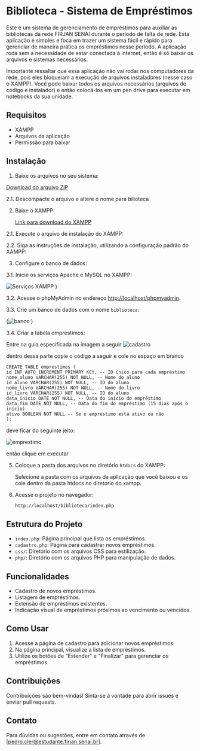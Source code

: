 # Biblioteca - Sistema de Empréstimos

Este é um sistema de gerenciamento de empréstimos para auxiliar as bibliotecas da rede FIRJAN SENAI durante o período de falta de rede. Esta aplicação é simples e foca em trazer um sistema fácil e rápido para gerenciar de maneira prática os empréstimos nesse período. A aplicação roda sem a necessidade de estar conectada à internet, então é só baixar os arquivos e sistemas necessários.

Importante ressaltar que essa aplicação não vai rodar nos computadores da rede, pois eles bloqueiam a execução de arquivos instaladores (nesse caso o XAMPP). Você pode baixar todos os arquivos necessários (arquivos de código e instalador) e então colocá-los em um pen drive para executar em notebooks da sua unidade.

## Requisitos

- XAMPP
- Arquivos da aplicação
- Permissão para baixar

## Instalação

1. Baixe os arquivos no seu sistema:

[Download do arquivo ZIP](https://github.com/P-Cler/Biblioteca/archive/refs/tags/1.0.zip)

2.1. Descompacte o arquivo e altere o nome para bilioteca

2. Baixe o XAMPP:

    [Link para download do XAMPP](https://www.apachefriends.org/index.html)

2.1. Execute o arquivo de instalação do XAMPP:

2.2. Siga as instruções de instalação, utilizando a configuração padrão do XAMPP:

3. Configure o banco de dados:

3.1. Inicie os serviços Apache e MySQL no XAMPP:

![Serviços XAMPP](https://github.com/P-Cler/Biblioteca/assets/156240431/da1985aa-debb-4a03-a548-2dfe317bb29e)
)

3.2. Acesse o phpMyAdmin no endereço [http://localhost/phpmyadmin](http://localhost/phpmyadmin).

3.3. Crie um banco de dados com o nome `biblioteca`:

(![banco](https://github.com/P-Cler/Biblioteca/assets/156240431/a4cc5055-3f92-41f7-ad05-6d3d576d0ada)
)


3.4. Criar a tabela emprestimos:


Entre na guia especificada na imagem a seguir
![cadastro](https://github.com/P-Cler/Biblioteca/assets/156240431/4348427c-6c21-492a-89e1-5346a5ab4be6)

dentro dessa parte copie o código a seguir e cole no espaço em branco

    CREATE TABLE emprestimos (
    id INT AUTO_INCREMENT PRIMARY KEY, -- ID único para cada empréstimo
    nome_aluno VARCHAR(255) NOT NULL, -- Nome do aluno
    id_aluno VARCHAR(255) NOT NULL, -- ID do aluno
    nome_livro VARCHAR(255) NOT NULL, -- Nome do livro
	id_livro VARCHAR(255) NOT NULL, -- ID do aluno
    data_inicio DATE NOT NULL, -- Data do início do empréstimo
    data_fim DATE NOT NULL, -- Data do fim do empréstimo (15 dias após o início)
    ativo BOOLEAN NOT NULL -- Se o empréstimo está ativo ou não
    );


  deve ficar do seguinte jeito:

![emprestimo](https://github.com/P-Cler/Biblioteca/assets/156240431/96631793-c566-49d4-b2ac-5c267c5407b0)

então clique em executar

5. Coloque a pasta dos arquivos no diretório `htdocs` do XAMPP:

    Selecione a pasta com os arquivos da aplicação que você baixou e os cole dentro da pasta htdocs no diretorio do xampp.

6. Acesse o projeto no navegador:

    ```sh
    http://localhost/biblioteca/index.php
    ```

## Estrutura do Projeto

- `index.php`: Página principal que lista os empréstimos.
- `cadastro.php`: Página para cadastrar novos empréstimos.
- `css/`: Diretório com os arquivos CSS para estilização.
- `php/`: Diretório com os arquivos PHP para manipulação de dados.

## Funcionalidades

- Cadastro de novos empréstimos.
- Listagem de empréstimos.
- Extensão de empréstimos existentes.
- Indicação visual de empréstimos próximos ao vencimento ou vencidos.

## Como Usar

1. Acesse a página de cadastro para adicionar novos empréstimos.
2. Na página principal, visualize a lista de empréstimos.
3. Utilize os botões de "Estender" e "Finalizar" para gerenciar os empréstimos.

## Contribuições

Contribuições são bem-vindas! Sinta-se à vontade para abrir issues e enviar pull requests.

## Contato

Para dúvidas ou sugestões, entre em contato através de [pedro.cler@estudante.firjan.senai.br].
